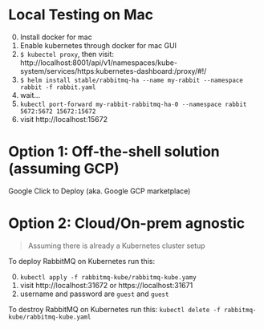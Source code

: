 # Local Testing on Mac

0. Install docker for mac
1. Enable kubernetes through docker for mac GUI
2. ```$ kubectel proxy```, then visit: http://localhost:8001/api/v1/namespaces/kube-system/services/https:kubernetes-dashboard:/proxy/#!/
3. ```$ helm install stable/rabbitmq-ha --name my-rabbit --namespace rabbit -f rabbit.yaml```
4. wait...
5. ```kubectl port-forward my-rabbit-rabbitmq-ha-0 --namespace rabbit 5672:5672 15672:15672```
6. visit http://localhost:15672


# Option 1: Off-the-shell solution (assuming GCP)

Google Click to Deploy (aka. Google GCP marketplace) 


# Option 2: Cloud/On-prem agnostic

> Assuming there is already a Kubernetes cluster setup

To deploy RabbitMQ on Kubernetes run this: 

0. ```kubectl apply -f rabbitmq-kube/rabbitmq-kube.yamy```
1. visit http://localhost:31672 or https://localhost:31671
2. username and password are `guest` and `guest`

To destroy RabbitMQ on Kubernetes run this: 
```kubectl delete -f rabbitmq-kube/rabbitmq-kube.yaml```